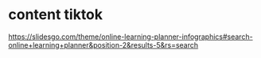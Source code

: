 # content tiktok
https://slidesgo.com/theme/online-learning-planner-infographics#search-online+learning+planner&position-2&results-5&rs=search
